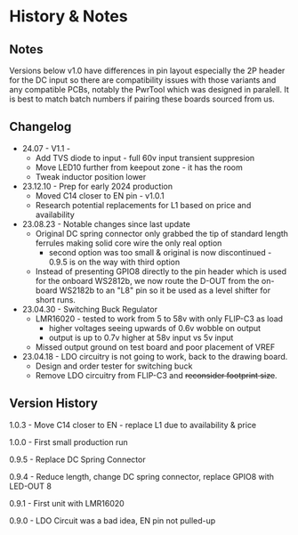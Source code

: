 # History & Notes

## Notes

Versions below v1.0 have differences in pin layout especially the 2P header for the DC input so there are compatibility issues with those variants and any compatible PCBs, notably the PwrTool which was designed in paralell. It is best to match batch numbers if pairing these boards sourced from us.

## Changelog

* 24.07 - V1.1 -&#x20;
  * Add TVS diode to input - full 60v input transient suppresion
  * Move LED10 further from keepout zone - it has the room
  * Tweak inductor position lower
* 23.12.10 - Prep for early 2024 production
  * Moved C14 closer to EN pin - v1.0.1&#x20;
  * Research potential replacements for L1 based on price and availability
* 23.08.23 - Notable changes since last update&#x20;
  * Original DC spring connector only grabbed the tip of standard length ferrules making solid core wire the only real option
    * second option was too small & original is now discontinued - 0.9.5 is on the way with third option
  * Instead of presenting GPIO8 directly to the pin header which is used for the onboard WS2812b, we now route the D-OUT from the on-board WS2182b to an "L8" pin so it be used as a level shifter for short runs.&#x20;
* 23.04.30 - Switching Buck Regulator
  * LMR16020 - tested to work from 5 to 58v with only FLIP-C3 as load
    * higher voltages seeing upwards of 0.6v wobble on output
    * output is up to 0.7v higher at 58v input vs 5v input
  * Missed output ground on test board and poor placement of VREF
* 23.04.18 - LDO circuitry is not going to work, back to the drawing board.&#x20;
  * Design and order tester for switching buck
  * Remove LDO circuitry from FLIP-C3 and ~~reconsider footprint size~~.

## Version History

1.0.3 - Move C14 closer to EN - replace L1 due to availability & price

1.0.0 - First small production run

0.9.5 - Replace DC Spring Connector

0.9.4 - Reduce length, change DC spring connector, replace GPIO8 with LED-OUT 8

0.9.1 - First unit with LMR16020

0.9.0 - LDO Circuit was a bad idea, EN pin not pulled-up
